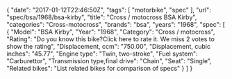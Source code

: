 {
    "date": "2017-01-12T22:46:50Z",
    "tags": [
        "motorbike",
        "spec"
    ],
    "url": "spec\/bsa\/1968\/bsa-kirby",
    "title": "Cross \/ motocross BSA Kirby",
    "categories": "Cross-motocross",
    "brands": "bsa",
    "years": "1968",
    "spec": [
        {
            "Model": "BSA Kirby",
            "Year": "1968",
            "Category": "Cross \/ motocross",
            "Rating": "Do you know this bike?Click here to rate it. We miss 2 votes to show the rating",
            "Displacement, ccm": "750.00",
            "Displacement, cubic inches": "45.77",
            "Engine type": "Twin, two-stroke",
            "Fuel system": "Carburettor",
            "Transmission type,final drive": "Chain",
            "Seat": "Single",
            "Related bikes": "List related bikes for comparison of specs"
        }
    ]
}
